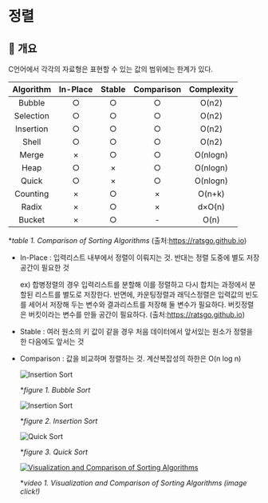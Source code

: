 # 정렬
## 📢 개요
 C언어에서 각각의 자료형은 표현할 수 있는 값의 범위에는 한계가 있다.
 
| Algorithm | In-Place | Stable | Comparison | Complexity |
|:--------:|:--------:|:--------:|:--------:|:--------:|
| Bubble	| ○	| ○	| ○	| O(n2) | 
| Selection	| ○	| ○	| ○	| O(n2) | 
| Insertion	| ○	| ○	| ○	| O(n2) | 
| Shell| 	○	| ○	| ○	| O(n2) | 
| Merge	| ×	| ○	| ○	| O(nlogn) | 
| Heap	| ○	| ×	| ○	| O(nlogn) | 
| Quick	| ○	| ×	| ○	| O(nlogn) | 
| Counting	| ×	| ○	| ×	| O(n+k) | 
| Radix	| ×	| ○	| ×	| d×O(n) | 
| Bucket	| ×	| ○	| -	| O(n) | 

**table 1. Comparison of Sorting Algorithms* (출처:https://ratsgo.github.io)

- In-Place : 입력리스트 내부에서 정렬이 이뤄지는 것. 반대는 정렬 도중에 별도 저장공간이 필요한 것

  ex) 합병정렬의 경우 입력리스트를 분할해 이를 정렬하고 다시 합치는 과정에서 분할된 리스트를 별도로 저장한다. 
  반면에, 카운팅정렬과 래딕스정렬은 입력값의 빈도를 세어서 저장해 두는 변수와 결과리스트를 저장해 둘 변수가 필요하다. 
  버킷정렬은 버킷이라는 변수를 만들 공간이 필요하다.
  (출처:https://ratsgo.github.io)

- Stable : 여러 원소의 키 값이 같을 경우 처음 데이터에서 앞서있는 원소가 정렬을 한 다음에도 앞서는 것

- Comparison : 값을 비교하며 정렬하는 것. 계산복잡성의 하한은 O(n log n)

 
   ![Insertion Sort](https://upload.wikimedia.org/wikipedia/commons/5/54/Sorting_bubblesort_anim.gif)

  **figure 1. Bubble Sort*

   ![Insertion Sort](http://upload.wikimedia.org/wikipedia/commons/0/0f/Insertion-sort-example-300px.gif)

  **figure 2. Insertion Sort*

   ![Quick Sort](http://upload.wikimedia.org/wikipedia/commons/6/6a/Sorting_quicksort_anim.gif)

  **figure 3. Quick Sort*


   [![Visualization and Comparison of Sorting Algorithms](https://i.ytimg.com/an_webp/ZZuD6iUe3Pc/mqdefault_6s.webp?du=3000&sqp=COmsmeEF&rs=AOn4CLDVY2uN_4TqXGm8unzq7jhX6j9tdg)](https://youtu.be/ZZuD6iUe3Pc?t=0s)

  **video 1. Visualization and Comparison of Sorting Algorithms (image click!)*
